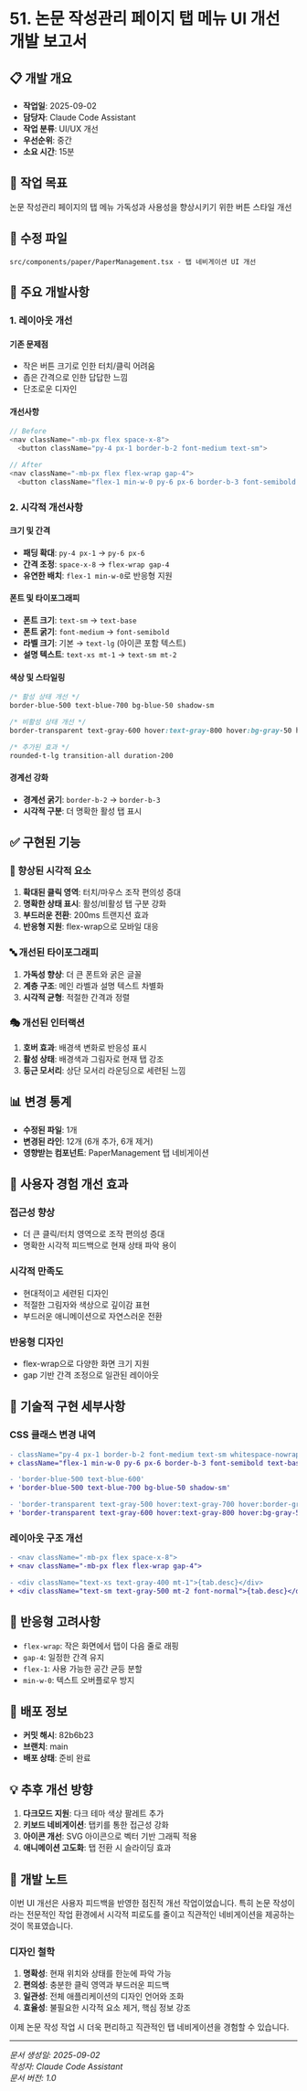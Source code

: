 # 51. 논문 작성관리 페이지 탭 메뉴 UI 개선 개발 보고서

## 📋 개발 개요
- **작업일**: 2025-09-02
- **담당자**: Claude Code Assistant
- **작업 분류**: UI/UX 개선
- **우선순위**: 중간
- **소요 시간**: 15분

## 🎯 작업 목표
논문 작성관리 페이지의 탭 메뉴 가독성과 사용성을 향상시키기 위한 버튼 스타일 개선

## 📂 수정 파일
```
src/components/paper/PaperManagement.tsx - 탭 네비게이션 UI 개선
```

## 🔧 주요 개발사항

### 1. 레이아웃 개선
#### 기존 문제점
- 작은 버튼 크기로 인한 터치/클릭 어려움
- 좁은 간격으로 인한 답답한 느낌
- 단조로운 디자인

#### 개선사항
```typescript
// Before
<nav className="-mb-px flex space-x-8">
  <button className="py-4 px-1 border-b-2 font-medium text-sm">

// After  
<nav className="-mb-px flex flex-wrap gap-4">
  <button className="flex-1 min-w-0 py-6 px-6 border-b-3 font-semibold text-base rounded-t-lg transition-all duration-200">
```

### 2. 시각적 개선사항

#### 크기 및 간격
- **패딩 확대**: `py-4 px-1` → `py-6 px-6`
- **간격 조정**: `space-x-8` → `flex-wrap gap-4`
- **유연한 배치**: `flex-1 min-w-0`로 반응형 지원

#### 폰트 및 타이포그래피
- **폰트 크기**: `text-sm` → `text-base`
- **폰트 굵기**: `font-medium` → `font-semibold` 
- **라벨 크기**: 기본 → `text-lg` (아이콘 포함 텍스트)
- **설명 텍스트**: `text-xs mt-1` → `text-sm mt-2`

#### 색상 및 스타일링
```css
/* 활성 상태 개선 */
border-blue-500 text-blue-700 bg-blue-50 shadow-sm

/* 비활성 상태 개선 */
border-transparent text-gray-600 hover:text-gray-800 hover:bg-gray-50 hover:border-gray-300

/* 추가된 효과 */
rounded-t-lg transition-all duration-200
```

#### 경계선 강화
- **경계선 굵기**: `border-b-2` → `border-b-3`
- **시각적 구분**: 더 명확한 활성 탭 표시

## ✅ 구현된 기능

### 🎨 향상된 시각적 요소
1. **확대된 클릭 영역**: 터치/마우스 조작 편의성 증대
2. **명확한 상태 표시**: 활성/비활성 탭 구분 강화
3. **부드러운 전환**: 200ms 트랜지션 효과
4. **반응형 지원**: flex-wrap으로 모바일 대응

### 🔤 개선된 타이포그래피
1. **가독성 향상**: 더 큰 폰트와 굵은 글꼴
2. **계층 구조**: 메인 라벨과 설명 텍스트 차별화
3. **시각적 균형**: 적절한 간격과 정렬

### 🎭 개선된 인터랙션
1. **호버 효과**: 배경색 변화로 반응성 표시
2. **활성 상태**: 배경색과 그림자로 현재 탭 강조
3. **둥근 모서리**: 상단 모서리 라운딩으로 세련된 느낌

## 📊 변경 통계
- **수정된 파일**: 1개
- **변경된 라인**: 12개 (6개 추가, 6개 제거)
- **영향받는 컴포넌트**: PaperManagement 탭 네비게이션

## 🎯 사용자 경험 개선 효과

### 접근성 향상
- 더 큰 클릭/터치 영역으로 조작 편의성 증대
- 명확한 시각적 피드백으로 현재 상태 파악 용이

### 시각적 만족도
- 현대적이고 세련된 디자인
- 적절한 그림자와 색상으로 깊이감 표현
- 부드러운 애니메이션으로 자연스러운 전환

### 반응형 디자인
- flex-wrap으로 다양한 화면 크기 지원
- gap 기반 간격 조정으로 일관된 레이아웃

## 🔄 기술적 구현 세부사항

### CSS 클래스 변경 내역
```diff
- className="py-4 px-1 border-b-2 font-medium text-sm whitespace-nowrap"
+ className="flex-1 min-w-0 py-6 px-6 border-b-3 font-semibold text-base rounded-t-lg transition-all duration-200"

- 'border-blue-500 text-blue-600'
+ 'border-blue-500 text-blue-700 bg-blue-50 shadow-sm'

- 'border-transparent text-gray-500 hover:text-gray-700 hover:border-gray-300'
+ 'border-transparent text-gray-600 hover:text-gray-800 hover:bg-gray-50 hover:border-gray-300'
```

### 레이아웃 구조 개선
```diff
- <nav className="-mb-px flex space-x-8">
+ <nav className="-mb-px flex flex-wrap gap-4">

- <div className="text-xs text-gray-400 mt-1">{tab.desc}</div>
+ <div className="text-sm text-gray-500 mt-2 font-normal">{tab.desc}</div>
```

## 📱 반응형 고려사항
- `flex-wrap`: 작은 화면에서 탭이 다음 줄로 래핑
- `gap-4`: 일정한 간격 유지
- `flex-1`: 사용 가능한 공간 균등 분할
- `min-w-0`: 텍스트 오버플로우 방지

## 🚀 배포 정보
- **커밋 해시**: 82b6b23
- **브랜치**: main
- **배포 상태**: 준비 완료

## 💡 추후 개선 방향
1. **다크모드 지원**: 다크 테마 색상 팔레트 추가
2. **키보드 네비게이션**: 탭키를 통한 접근성 강화
3. **아이콘 개선**: SVG 아이콘으로 벡터 기반 그래픽 적용
4. **애니메이션 고도화**: 탭 전환 시 슬라이딩 효과

## 📝 개발 노트
이번 UI 개선은 사용자 피드백을 반영한 점진적 개선 작업이었습니다. 특히 논문 작성이라는 전문적인 작업 환경에서 시각적 피로도를 줄이고 직관적인 네비게이션을 제공하는 것이 목표였습니다.

### 디자인 철학
1. **명확성**: 현재 위치와 상태를 한눈에 파악 가능
2. **편의성**: 충분한 클릭 영역과 부드러운 피드백
3. **일관성**: 전체 애플리케이션의 디자인 언어와 조화
4. **효율성**: 불필요한 시각적 요소 제거, 핵심 정보 강조

이제 논문 작성 작업 시 더욱 편리하고 직관적인 탭 네비게이션을 경험할 수 있습니다.

---
*문서 생성일: 2025-09-02*  
*작성자: Claude Code Assistant*  
*문서 버전: 1.0*